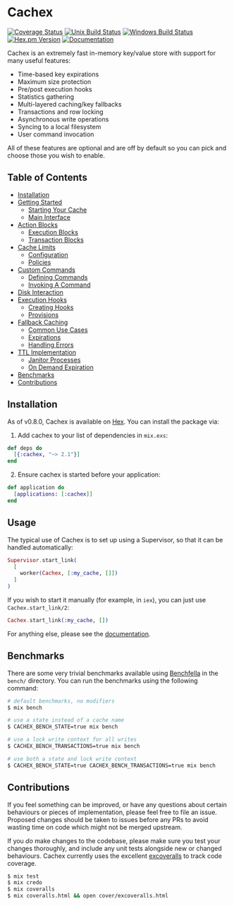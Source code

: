 # Cachex
[![Coverage Status](https://img.shields.io/coveralls/zackehh/cachex.svg)](https://coveralls.io/github/zackehh/cachex) [![Unix Build Status](https://img.shields.io/travis/zackehh/cachex.svg?label=unix)](https://travis-ci.org/zackehh/cachex) [![Windows Build Status](https://img.shields.io/appveyor/ci/zackehh/cachex.svg?label=win)](https://ci.appveyor.com/project/zackehh/cachex) [![Hex.pm Version](https://img.shields.io/hexpm/v/cachex.svg)](https://hex.pm/packages/cachex) [![Documentation](https://img.shields.io/badge/docs-latest-blue.svg)](https://hexdocs.pm/cachex/)

Cachex is an extremely fast in-memory key/value store with support for many useful features:

- Time-based key expirations
- Maximum size protection
- Pre/post execution hooks
- Statistics gathering
- Multi-layered caching/key fallbacks
- Transactions and row locking
- Asynchronous write operations
- Syncing to a local filesystem
- User command invocation

All of these features are optional and are off by default so you can pick and choose those you wish to enable.

## Table of Contents

- [Installation](#installation)
- [Getting Started](docs/getting-started.md)
    - [Starting Your Cache](docs/getting-started.md#starting-your-cache)
    - [Main Interface](docs/getting-started.md#main-interface)
- [Action Blocks](docs/action-blocks.md)
    - [Execution Blocks](docs/action-blocks.md#execution-blocks)
    - [Transaction Blocks](docs/action-blocks.md#transaction-blocks)
- [Cache Limits](docs/cache-limits.md)
    - [Configuration](docs/cache-limits.md#policies)
    - [Policies](docs/cache-limits.md#policies)
- [Custom Commands](docs/custom-commands.md)
    - [Defining Commands](docs/custom-commands.md#defining-commands)
    - [Invoking A Command](docs/custom-commands.md#invoking-a-command)
- [Disk Interaction](docs/disk-interaction.md)
- [Execution Hooks](docs/execution-hooks.md)
    - [Creating Hooks](docs/execution-hooks.md#creating-hooks)
    - [Provisions](docs/execution-hooks.md#provisions)
- [Fallback Caching](docs/fallback-caching.md)
    - [Common Use Cases](docs/fallback-caching.md#common-use-cases)
    - [Expirations](docs/fallback-caching.md#expirations)
    - [Handling Errors](docs/fallback-caching.md#handling-errors)
- [TTL Implementation](docs/ttl-implementation.md)
    - [Janitor Processes](docs/ttl-implementation.md#janitor-processes)
    - [On Demand Expiration](docs/ttl-implementation.md#on-demand-expiration)
- [Benchmarks](#benchmarks)
- [Contributions](#contributions)

## Installation

As of v0.8.0, Cachex is available on [Hex](https://hex.pm/). You can install the package via:

  1. Add cachex to your list of dependencies in `mix.exs`:

```elixir
def deps do
  [{:cachex, "~> 2.1"}]
end
```

  2. Ensure cachex is started before your application:

```elixir
def application do
  [applications: [:cachex]]
end
```

## Usage

The typical use of Cachex is to set up using a Supervisor, so that it can be handled automatically:

```elixir
Supervisor.start_link(
  [
    worker(Cachex, [:my_cache, []])
  ]
)
```

If you wish to start it manually (for example, in `iex`), you can just use `Cachex.start_link/2`:

```elixir
Cachex.start_link(:my_cache, [])
```

For anything else, please see the [documentation](https://github.com/zackehh/cachex/tree/master/docs).

## Benchmarks

There are some very trivial benchmarks available using [Benchfella](https://github.com/alco/benchfella) in the `bench/` directory. You can run the benchmarks using the following command:

```bash
# default benchmarks, no modifiers
$ mix bench

# use a state instead of a cache name
$ CACHEX_BENCH_STATE=true mix bench

# use a lock write context for all writes
$ CACHEX_BENCH_TRANSACTIONS=true mix bench

# use both a state and lock write context
$ CACHEX_BENCH_STATE=true CACHEX_BENCH_TRANSACTIONS=true mix bench
```

## Contributions

If you feel something can be improved, or have any questions about certain behaviours or pieces of implementation, please feel free to file an issue. Proposed changes should be taken to issues before any PRs to avoid wasting time on code which might not be merged upstream.

If you *do* make changes to the codebase, please make sure you test your changes thoroughly, and include any unit tests alongside new or changed behaviours. Cachex currently uses the excellent [excoveralls](https://github.com/parroty/excoveralls) to track code coverage.

```bash
$ mix test
$ mix credo
$ mix coveralls
$ mix coveralls.html && open cover/excoveralls.html
```
